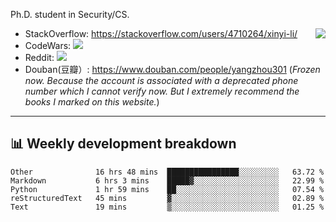Ph.D. student in Security/CS.

<img align="right" src="https://github-readme-stats.vercel.app/api?username=li-xin-yi&count_private=true&show_icons=true&hide_title=true&theme=tokyonight" />

- StackOverflow: https://stackoverflow.com/users/4710264/xinyi-li/
- CodeWars: [![](https://www.codewars.com/users/xy-li/badges/micro)](https://www.codewars.com/users/xy-li/)
- Reddit: [![](https://img.shields.io/reddit/user-karma/combined/xy-li?style=social)](https://www.reddit.com/user/xy-li/)
- Douban(豆瓣）: https://www.douban.com/people/yangzhou301  (*Frozen now. Because the account is associated with a deprecated phone number which I cannot verify now. But I extremely recommend the books I marked on this website.*)

---

## 📊 Weekly development breakdown

<!--START_SECTION:waka-->
```text
Other              16 hrs 48 mins  ████████████████░░░░░░░░░   63.72 % 
Markdown           6 hrs 3 mins    █████▓░░░░░░░░░░░░░░░░░░░   22.99 % 
Python             1 hr 59 mins    ██░░░░░░░░░░░░░░░░░░░░░░░   07.54 % 
reStructuredText   45 mins         ▓░░░░░░░░░░░░░░░░░░░░░░░░   02.89 % 
Text               19 mins         ▒░░░░░░░░░░░░░░░░░░░░░░░░   01.25 % 
```
<!--END_SECTION:waka-->
